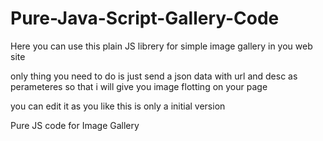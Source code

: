 Pure-Java-Script-Gallery-Code
=============================
Here you can use this plain JS librery for simple image gallery in you web site

only thing you need to do is just send a json data with url and desc as perameteres so that i will give you image flotting on your page

you can edit it as you like this is only a initial version

Pure JS code for Image Gallery
